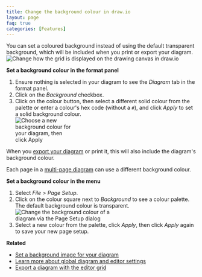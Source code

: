 ```yaml
---
title: Change the background colour in draw.io
layout: page
faq: true
categories: [Features]
---
```


You can set a coloured background instead of using the default transparent background, which will be  included when you print or export your diagram. 
<br /><img src="/assets/img/blog/diagram-tab-background.png" style="width=100%;max-width:600px;height:auto;" alt="Change how the grid is displayed on the drawing canvas in draw.io"> 

**Set a background colour in the format panel**
1. Ensure nothing is selected in your diagram to see the _Diagram_ tab in the format panel.
2. Click on the _Background_ checkbox. 
3. Click on the colour button, then select a different solid colour from the palette or enter a colour's hex code (without a ``#``), and click _Apply_ to set a solid background colour.
<br /><img src="/assets/img/blog/colour-picker.png" style="width=100%;max-width:150px;height:auto;" alt="Choose a new background colour for your diagram, then click Apply">

When you [export your diagram](/doc/faq/export-diagram.html) or print it, this will also include the diagram's background colour.

Each page in a [multi-page diagram](/blog/multiple-page-diagrams.html) can use a different background colour.

**Set a background colour in the menu**
1. Select _File > Page Setup_.
2. Click on the colour square next to _Background_ to see a colour palette. The default background colour is transparent.
<br /><img src="/assets/img/blog/page-setup-background-colour.png" style="width=100%;max-width:300px;height:auto;" alt="Change the background colour of a diagram via the Page Setup dialog">
3. Select a new colour from the palette, click _Apply_, then click _Apply_ again to save your new page setup.

**Related**

* [Set a background image for your diagram](/doc/faq/background-image.html)
* [Learn more about global diagram and editor settings](/doc/faq/diagram-options.html)
* [Export a diagram with the editor grid](/doc/faq/export-with-grid.html)